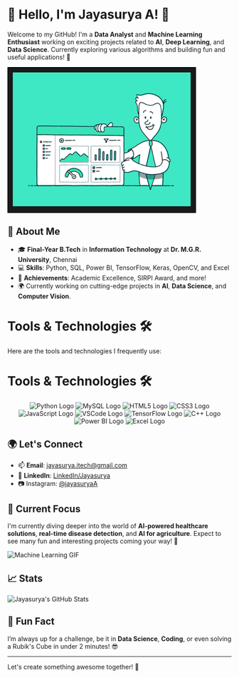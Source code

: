 # 👋 Hello, I'm Jayasurya A! 🚀

Welcome to my GitHub! I'm a **Data Analyst** and **Machine Learning Enthusiast** working on exciting projects related to **AI**, **Deep Learning**, and **Data Science**. Currently exploring various algorithms and building fun and useful applications! 🎉

<div align="center" style="border: 2px solid #000; display: inline-block; padding: 10px; background-color: #1a1a1a;">
  <img src="https://github.com/Jayasurya023/Jayasurya023/blob/main/github%20profile.gif" alt="Data Science in Action" width="400">
</div>

## 🌱 About Me

- 🎓 **Final-Year B.Tech** in **Information Technology** at **Dr. M.G.R. University**, Chennai
- 💻 **Skills**: Python, SQL, Power BI, TensorFlow, Keras, OpenCV, and Excel
- 🏅 **Achievements**: Academic Excellence, SIRPI Award, and more!
- 🌍 Currently working on cutting-edge projects in **AI**, **Data Science**, and **Computer Vision**.

# Tools & Technologies 🛠️

Here are the tools and technologies I frequently use:

# Tools & Technologies 🛠️
<p align="center">
<img src="https://upload.wikimedia.org/wikipedia/commons/c/c3/Python-logo-notext.svg" alt="Python Logo" width="100" height="100">
<img src="https://upload.wikimedia.org/wikipedia/commons/0/0a/MySQL_textlogo.svg" alt="MySQL Logo" width="120" height="100">
<img src="https://upload.wikimedia.org/wikipedia/commons/6/61/HTML5_logo_and_wordmark.svg" alt="HTML5 Logo" width="100" height="100">
<img src="https://upload.wikimedia.org/wikipedia/commons/d/d5/CSS3_logo_and_wordmark.svg" alt="CSS3 Logo" width="100" height="100">
<img src="https://upload.wikimedia.org/wikipedia/commons/6/6a/JavaScript-logo.png" alt="JavaScript Logo" width="100" height="100">
<img src="https://upload.wikimedia.org/wikipedia/commons/9/9a/Visual_Studio_Code_1.35_icon.svg" alt="VSCode Logo" width="100" height="100">
<img src="https://upload.wikimedia.org/wikipedia/commons/2/2d/Tensorflow_logo.svg" alt="TensorFlow Logo" width="100" height="100">
<img src="https://upload.wikimedia.org/wikipedia/commons/1/18/ISO_C%2B%2B_Logo.svg" alt="C++ Logo" width="100" height="100">
<img src="https://github.com/microsoft/PowerBI-Icons/blob/main/SVG/Power-BI.svg" alt="Power BI Logo" width="100" height="100">
<img src="https://raw.githubusercontent.com/file-icons/icons/master/svg/Microsoft-Excel.svg" alt="Excel Logo" width="100" height="100">
</p>




## 🌍 Let's Connect

- 📫 **Email**: jayasurya.itech@gmail.com
- 💼 **LinkedIn**: [LinkedIn/Jayasurya](https://www.linkedin.com/in/jayasurya023)
- 📷 Instagram: [@jayasuryaA](https://www.instagram.com/jaya._.surya?utm_source=ig_web_button_share_sheet&igsh=ZDNlZDc0MzIxNw==)
## 📂 Current Focus

I'm currently diving deeper into the world of **AI-powered healthcare solutions**, **real-time disease detection**, and **AI for agriculture**. Expect to see many fun and interesting projects coming your way! 🌟

![Machine Learning GIF](https://media.giphy.com/media/3o7TKxv5xMwEFZ94pg/giphy.gif)

## 📈 Stats

![Jayasurya's GitHub Stats](https://github-readme-stats.vercel.app/api?username=jayasuryaA&show_icons=true&count_private=true&hide_title=true&hide=prs&theme=radical)

## 🎉 Fun Fact

I’m always up for a challenge, be it in **Data Science**, **Coding**, or even solving a Rubik's Cube in under 2 minutes! 😎

---

Let's create something awesome together! 🚀
